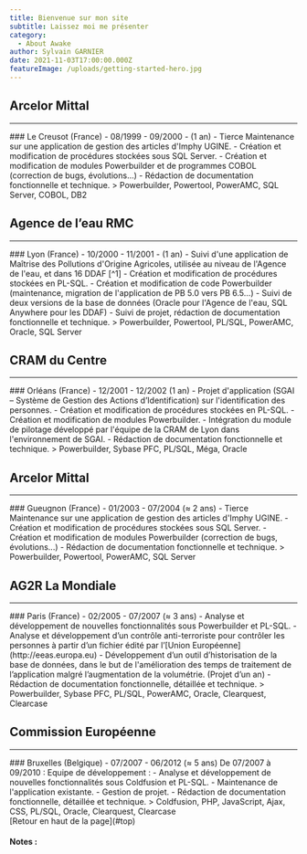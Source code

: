 ```yaml
---
title: Bienvenue sur mon site
subtitle: Laissez moi me présenter
category:
  - About Awake
author: Sylvain GARNIER
date: 2021-11-03T17:00:00.000Z
featureImage: /uploads/getting-started-hero.jpg
---
```


## Arcelor Mittal
<hr>
### Le Creusot (France) - 08/1999 - 09/2000 - (1 an)
- Tierce Maintenance sur une application de gestion des articles d'Imphy UGINE.
- Création et modification de procédures stockées sous SQL Server.
- Création et modification de modules Powerbuilder et de programmes COBOL (correction de bugs, évolutions...)
- Rédaction de documentation fonctionnelle et technique.
> Powerbuilder, Powertool, PowerAMC, SQL Server, COBOL, DB2

## Agence de l’eau RMC 
<hr>
### Lyon (France) - 10/2000 - 11/2001 - (1 an)
- Suivi d'une application de Maîtrise des Pollutions d'Origine Agricoles, utilisée au niveau de l'Agence de l'eau, et dans 16 DDAF [^1]
- Création et modification de procédures stockées en PL-SQL.
- Création et modification de code Powerbuilder (maintenance, migration de l'application de PB 5.0 vers PB 6.5...)
- Suivi de deux versions de la base de données (Oracle pour l'Agence de l'eau, SQL Anywhere pour les DDAF)
- Suivi de projet, rédaction de documentation fonctionnelle et technique.
> Powerbuilder, Powertool, PL/SQL, PowerAMC, Oracle, SQL Server

## CRAM du Centre
<hr>
### Orléans (France) - 12/2001 - 12/2002 (1 an)
- Projet d'application (SGAI – Système de Gestion des Actions d’Identification) sur l'identification des personnes.
- Création et modification de procédures stockées en PL-SQL.
- Création et modification de modules Powerbuilder.
- Intégration du module de pilotage développé par l'équipe de la CRAM de Lyon dans l'environnement de SGAI.
- Rédaction de documentation fonctionnelle et technique.
> Powerbuilder, Sybase PFC, PL/SQL, Méga, Oracle

## Arcelor Mittal
<hr>
### Gueugnon (France) - 01/2003 - 07/2004 (≈ 2 ans)
- Tierce Maintenance sur une application de gestion des articles d'Imphy UGINE.
- Création et modification de procédures stockées sous SQL Server.
- Création et modification de modules Powerbuilder (correction de bugs, évolutions...)
- Rédaction de documentation fonctionnelle et technique.
> Powerbuilder, Powertool, PowerAMC, SQL Server

## AG2R La Mondiale
<hr>
### Paris (France) - 02/2005 - 07/2007 (≈ 3 ans)
- Analyse et développement de nouvelles fonctionnalités sous Powerbuilder et PL-SQL.
- Analyse et développement d’un contrôle anti-terroriste pour contrôler les personnes à partir d’un fichier édité par l’[Union Européenne](http://eeas.europa.eu)
- Développement d’un outil d’historisation de la base de données, dans le but de l'amélioration des temps de traitement de l’application malgré l’augmentation de la volumétrie. (Projet d’un an)
- Rédaction de documentation fonctionnelle, détaillée et technique.
> Powerbuilder, Sybase PFC, PL/SQL, PowerAMC, Oracle, Clearquest, Clearcase

## Commission Européenne
<hr>
### Bruxelles (Belgique) - 07/2007 - 06/2012 (≈ 5 ans)
De 07/2007 à 09/2010 : Equipe de développement :
- Analyse et développement de nouvelles fonctionnalités sous Coldfusion et PL-SQL.
- Maintenance de l'application existante.
- Gestion de projet.
- Rédaction de documentation fonctionnelle, détaillée et technique.
> Coldfusion, PHP, JavaScript, Ajax, CSS, PL/SQL, Oracle, Clearquest, Clearcase


<br>
[Retour en haut de la page](#top)



<!--{: data-content="footnotes"}-->

#### Notes :

[^1]: Direction Départementale de l'Agriculture et des Forêts
[^2]: [http://eeas.europa.eu](http://eeas.europa.eu)

